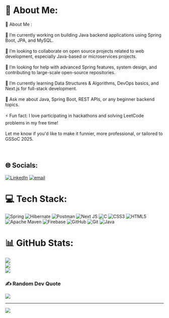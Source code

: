 # 💫 About Me:
🧠 About Me :<br><br>🔭 I’m currently working on building Java backend applications using Spring Boot, JPA, and MySQL.<br><br>🤝 I’m looking to collaborate on open source projects related to web development, especially Java-based or microservices projects.<br><br>🧠 I’m looking for help with advanced Spring features, system design, and contributing to large-scale open-source repositories.<br><br>🌱 I’m currently learning Data Structures & Algorithms, DevOps basics, and Next.js for full-stack development.<br><br>💬 Ask me about Java, Spring Boot, REST APIs, or any beginner backend topics.<br><br>⚡ Fun fact: I love participating in hackathons and solving LeetCode problems in my free time!<br><br>Let me know if you'd like to make it funnier, more professional, or tailored to GSSoC 2025.<br><br><br>


## 🌐 Socials:
[![LinkedIn](https://img.shields.io/badge/LinkedIn-%230077B5.svg?logo=linkedin&logoColor=white)](https://linkedin.com/in/www.linkedin.com/in/mohan-raj-rajalingam-veeramani-885456289) [![email](https://img.shields.io/badge/Email-D14836?logo=gmail&logoColor=white)](mailto:mohanveeramani56@gmail.com) 

# 💻 Tech Stack:
![Spring](https://img.shields.io/badge/spring-%236DB33F.svg?style=for-the-badge&logo=spring&logoColor=white) ![Hibernate](https://img.shields.io/badge/Hibernate-59666C?style=for-the-badge&logo=Hibernate&logoColor=white) ![Postman](https://img.shields.io/badge/Postman-FF6C37?style=for-the-badge&logo=postman&logoColor=white) ![Next JS](https://img.shields.io/badge/Next-black?style=for-the-badge&logo=next.js&logoColor=white) ![C](https://img.shields.io/badge/c-%2300599C.svg?style=for-the-badge&logo=c&logoColor=white) ![CSS3](https://img.shields.io/badge/css3-%231572B6.svg?style=for-the-badge&logo=css3&logoColor=white) ![HTML5](https://img.shields.io/badge/html5-%23E34F26.svg?style=for-the-badge&logo=html5&logoColor=white) ![Apache Maven](https://img.shields.io/badge/Apache%20Maven-C71A36?style=for-the-badge&logo=Apache%20Maven&logoColor=white) ![Firebase](https://img.shields.io/badge/firebase-a08021?style=for-the-badge&logo=firebase&logoColor=ffcd34) ![GitHub](https://img.shields.io/badge/github-%23121011.svg?style=for-the-badge&logo=github&logoColor=white) ![Git](https://img.shields.io/badge/git-%23F05033.svg?style=for-the-badge&logo=git&logoColor=white) ![Java](https://img.shields.io/badge/java-%23ED8B00.svg?style=for-the-badge&logo=openjdk&logoColor=white)
# 📊 GitHub Stats:
![](https://github-readme-stats.vercel.app/api?username=MohanRajRV&theme=dark&hide_border=false&include_all_commits=true&count_private=false)<br/>
![](https://nirzak-streak-stats.vercel.app/?user=MohanRajRV&theme=dark&hide_border=false)<br/>
![](https://github-readme-stats.vercel.app/api/top-langs/?username=MohanRajRV&theme=dark&hide_border=false&include_all_commits=true&count_private=false&layout=compact)

### ✍️ Random Dev Quote
![](https://quotes-github-readme.vercel.app/api?type=horizontal&theme=radical)

---
[![](https://visitcount.itsvg.in/api?id=MohanRajRV&icon=0&color=0)](https://visitcount.itsvg.in)

<!-- Proudly created with GPRM ( https://gprm.itsvg.in ) -->

